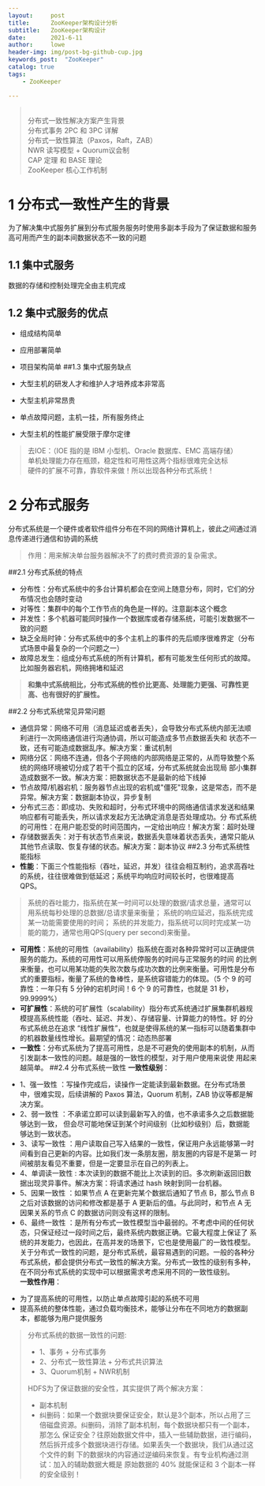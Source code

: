 ```yaml
---
layout:     post
title:      ZooKeeper架构设计分析
subtitle:   ZooKeeper架构设计
date:       2021-6-11
author:     lowe
header-img: img/post-bg-github-cup.jpg
keywords_post:  "ZooKeeper"
catalog: true
tags:
    - ZooKeeper

---
```

><br/>分布式一致性解决方案产生背景
><br/>分布式事务 2PC 和 3PC 详解
><br/>分布式一致性算法（Paxos，Raft，ZAB）
><br/>NWR 读写模型 + Quorum议会制
><br/>CAP 定理 和 BASE 理论
><br/>ZooKeeper 核心工作机制

# 1 分布式一致性产生的背景
为了解决集中式服务扩展到分布式服务服务时使用多副本手段为了保证数据和服务高可用而产生的副本间数据状态不一致的问题
## 1.1 集中式服务
数据的存储和控制处理完全由主机完成
## 1.2 集中式服务的优点
* 组成结构简单
* 应用部署简单
* 项目架构简单
##1.3 集中式服务缺点

* 大型主机的研发人才和维护人才培养成本非常高
* 大型主机非常昂贵
* 单点故障问题，主机一挂，所有服务终止
* 大型主机的性能扩展受限于摩尔定律
> 去IOE：（IOE 指的是 IBM 小型机、Oracle 数据库、EMC 高端存储）  
> 单机处理能力存在瓶颈，稳定性和可用性这两个指标很难完全达标  
> 硬件的扩展不可靠，靠软件来做！所以出现各种分布式系统！  

# 2 分布式服务
分布式系统是一个硬件或者软件组件分布在不同的网络计算机上，彼此之间通过消息传递进行通信和协调的系统
> 作用：用来解决单台服务器解决不了的费时费资源的复杂需求。

##2.1 分布式系统的特点
* 分布性：分布式系统中的多台计算机都会在空间上随意分布，同时，它们的分布情况也会随时变动  
* 对等性：集群中的每个工作节点的角色是一样的。注意副本这个概念
* 并发性：多个机器可能同时操作一个数据库或者存储系统，可能引发数据不一致的问题
* 缺乏全局时钟：分布式系统中的多个主机上的事件的先后顺序很难界定（分布式场景中最复杂的一个问题之一）
* 故障总发生：组成分布式系统的所有计算机，都有可能发生任何形式的故障。比如服务器宕机，网络拥堵和延迟
> **和集中式系统相比，分布式系统的性价比更高、处理能力更强、可靠性更高、也有很好的扩展性。**

##2.2 分布式系统常见异常问题
* 通信异常：网络不可用（消息延迟或者丢失），会导致分布式系统内部无法顺利进行一次网络通信进行沟通协调，所以可能造成多节点数据丢失和
状态不一致，还有可能造成数据乱序。解决方案：重试机制
* 网络分区：网络不连通，但各个子网络的内部网络是正常的，从而导致整个系统的网络环境被切分成了若干个孤立的区域，分布式系统就会出现局
部小集群造成数据不一致。解决方案：把数据状态不是最新的给下线掉
* 节点故障/机器宕机：服务器节点出现的宕机或"僵死"现象，这是常态，而不是异常。解决方案：数据副本协议，异步复制
* 分布式三态：即成功、失败和超时，分布式环境中的网络通信请求发送和结果响应都有可能丢失，所以请求发起方无法确定消息是否处理成功。分
布式系统的可用性：在用户能忍受的时间范围内，一定给出响应！解决方案：超时处理
* 存储数据丢失：对于有状态节点来说，数据丢失意味着状态丢失，通常只能从其他节点读取、恢复存储的状态。解决方案：副本协议
##2.3 分布式系统性能指标
* **性能**：下面三个性能指标（吞吐，延迟，并发）往往会相互制约，追求高吞吐的系统，往往很难做到低延迟；系统平均响应时间较长时，也很难提高
QPS。
> 系统的吞吐能力，指系统在某一时间可以处理的数据/请求总量，通常可以用系统每秒处理的总数据/总请求量来衡量；
> 系统的响应延迟，指系统完成某一功能需要使用的时间；
> 系统的并发能力，指系统可以同时完成某一功能的能力，通常也用QPS(query per second)来衡量。

* **可用性**：系统的可用性（availability）指系统在面对各种异常时可以正确提供服务的能力。系统的可用性可以用系统停服务的时间与正常服务的时间
的比例来衡量，也可以用某功能的失败次数与成功次数的比例来衡量。可用性是分布式的重要指标，衡量了系统的鲁棒性，是系统容错能力的体现。（5
个 9 的可靠性：一年只有 5 分钟的宕机时间！6 个 9 的可靠性，也就是 31 秒，99.9999%）
* **可扩展性**：系统的可扩展性（scalability）指分布式系统通过扩展集群机器规模提高系统性能（吞吐、延迟、并发）、存储容量、计算能力的特性。好
的分布式系统总在追求 “线性扩展性”，也就是使得系统的某一指标可以随着集群中的机器数量线性增长。最期望的情况：动态热部署
* **一致性**：分布式系统为了提高可用性，总是不可避免的使用副本的机制，从而引发副本一致性的问题。越是强的一致性的模型，对于用户使用来说使
用起来越简单。
##2.4 分布式系统一致性
**一致性级别**：
- 1、强一致性 ：写操作完成后，读操作一定能读到最新数据。在分布式场景中，很难实现，后续讲解的 Paxos 算法，Quorum 机制，ZAB 协议等都是解
  决方案。
- 2、弱一致性 ：不承诺立即可以读到最新写入的值，也不承诺多久之后数据能够达到一致， 但会尽可能地保证到某个时间级别（比如秒级别）后，数据能
  够达到一致状态。
- 3、读写一致性 ：用户读取自己写入结果的一致性，保证用户永远能够第一时间看到自己更新的内容。比如我们发一条朋友圈，朋友圈的内容是不是第一
  时间被朋友看见不重要，但是一定要显示在自己的列表上。
- 4、单调读一致性 : 本次读到的数据不能比上次读到的旧。多次刷新返回旧数据出现灵异事件。解决方案：将请求通过 hash 映射到同一台机器。
- 5、因果一致性 ：如果节点 A 在更新完某个数据后通知了节点 B，那么节点 B 之后对该数据的访问和修改都是基于 A 更新后的值。与此同时，和节点 A
  无因果关系的节点 C 的数据访问则没有这样的限制。
- 6、最终一致性 ：是所有分布式一致性模型当中最弱的。不考虑中间的任何状态，只保证经过一段时间之后，最终系统内数据正确。它最大程度上保证了
  系统的并发能力，也因此，在高并发的场景下，它也是使用最广的一致性模型。
关于分布式一致性的问题，是分布式系统，最容易遇到的问题。一般的各种分布式系统，都会提供分布式一致性的解决方案。分布式一致性的级别有多种，在不同分布式系统的实现中可以根据需求考虑采用不同的一致性级别。  
**一致性作用**：
* 为了提高系统的可用性，以防止单点故障引起的系统不可用
* 提高系统的整体性能，通过负载均衡技术，能够让分布在不同地方的数据副本，都能够为用户提供服务
>分布式系统的数据一致性的问题:  
> * 1、事务 + 分布式事务
> * 2、分布式一致性算法 + 分布式共识算法
> * 3、Quorum机制 + NWR机制
>
> HDFS为了保证数据的安全性，其实提供了两个解决方案：
> * 副本机制
> * 纠删码：如果一个数据块要保证安全，默认是3个副本，所以占用了三倍磁盘资源。纠删码，消除了副本机制，每个数据块都只有一个副本，那怎么
保证安全？往原始数据文件中，插入一些辅助数据，进行编码，然后拆开成多个数据块进行存储。如果丢失一个数据块，我们从通过这个文件的剩
下的数据块的内容通过逆编码来恢复。有专业机构通过测试：加入的辅助数据大概是 原始数据的 40% 就能保证和 3 个副本一样的安全级别！
 
 







